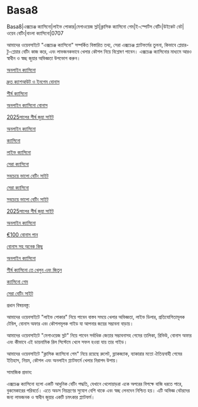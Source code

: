 # Basa8

Basa8|এক্সচেঞ্জ ক্যাসিনো|লাইভ পোকার|মেগাওয়েজ স্লট|ক্লাসিক ক্যাসিনো গেম|ই-স্পোর্টস বেটিং|উইকেট বেট|ওয়েব বেটিং|বাংলা ক্যাসিনো|0707

আমাদের ওয়েবসাইটে "এক্সচেঞ্জ ক্যাসিনো" সম্পর্কিত বিস্তারিত তথ্য, সেরা এক্সচেঞ্জ প্ল্যাটফর্মের তুলনা, কিভাবে প্লেয়ার-টু-প্লেয়ার বেটিং কাজ করে, এবং লাভজনকভাবে খেলার কৌশল নিয়ে বিশ্লেষণ পাবেন। এক্সচেঞ্জ ক্যাসিনোর মাধ্যমে আরও স্বাধীন ও স্বচ্ছ জুয়ার অভিজ্ঞতা উপভোগ করুন।

<a href="https://basa8sx.com/">অনলাইন ক্যাসিনো</a>

<a href="https://basa8sx.net/">দ্রুত ক্যাশআউট ও ইনগেম বোনাস</a>

<a href="https://basa8wap.net/">শীর্ষ ক্যাসিনো</a>

<a href="https://basa8wap.com/">অনলাইন ক্যাসিনো বোনাস</a>

<a href="https://basa8now.com/">2025সালের শীর্ষ জুয়া সাইট</a>

<a href="https://basa8now.net/">অনলাইন ক্যাসিনো </a>

<a href="https://basa8live.com/">ক্যাসিনো</a>

<a href="https://basa8live.net/">লাইভ ক্যাসিনো</a>

<a href="https://basa8vip.com/">সেরা ক্যাসিনো</a>

<a href="https://basa8us.com/">সবচেয়ে ভালো বেটিং সাইট</a>

<a href="https://basa8vip.com/">সেরা ক্যাসিনো</a>

<a href="https://basa8us.com/">সবচেয়ে ভালো বেটিং সাইট</a>

<a href="https://basa8now.com/">2025সালের শীর্ষ জুয়া সাইট</a>

<a href="https://basa8now.net/">অনলাইন ক্যাসিনো </a>

<a href="https://basa8pro.com/">€100 বোনাস পান</a>

<a href="https://basa8pro.net/">বোনাস সহ অনেক কিছু</a>

<a href="https://basa8vip.net/">অনলাইন ক্যাসিনো</a>

<a href="https://basa8us.net/">শীর্ষ ক্যাসিনো তে খেলুন এবং জিতুন</a>

<a href="https://basa8pc.com/">ক্যাসিনো গেম</a>

<a href="https://basa8pc.net/">সেরা বেটিং সাইট</a>

প্রধান বিষয়বস্তু:

আমাদের ওয়েবসাইটে "লাইভ পোকার" নিয়ে পাবেন বাস্তব সময়ে খেলার অভিজ্ঞতা, লাইভ ডিলার, প্রতিযোগিতামূলক টেবিল, বোনাস অফার এবং কৌশলমূলক গাইড যা আপনার জয়ের সম্ভাবনা বাড়ায়।

আমাদের ওয়েবসাইটে "মেগাওয়েজ স্লট" নিয়ে পাবেন সর্বাধিক জেতার সম্ভাবনাসহ গেমের তালিকা, রিভিউ, বোনাস অফার এবং কীভাবে এই ডায়নামিক রিল সিস্টেমে খেলে সফল হওয়া যায় তার গাইড।

আমাদের ওয়েবসাইটে "ক্লাসিক ক্যাসিনো গেম" নিয়ে রয়েছে রুলেট, ব্ল্যাকজ্যাক, ব্যাকারার মতো ঐতিহ্যবাহী গেমের ইতিহাস, নিয়ম, কৌশল এবং অনলাইন প্ল্যাটফর্মে খেলার নিরাপদ উপায়।

সামাজিক প্রভাব:

এক্সচেঞ্জ ক্যাসিনো হলো একটি আধুনিক বেটিং পদ্ধতি, যেখানে খেলোয়াড়রা একে অপরের বিপক্ষে বাজি ধরতে পারে, বুকমেকারের পরিবর্তে। এতে অডস নিয়ন্ত্রণের সুযোগ বেশি থাকে এবং স্বচ্ছ লেনদেন নিশ্চিত হয়। এটি অভিজ্ঞ বেটরদের জন্য লাভজনক ও স্বাধীন জুয়ার একটি চমৎকার প্ল্যাটফর্ম।
